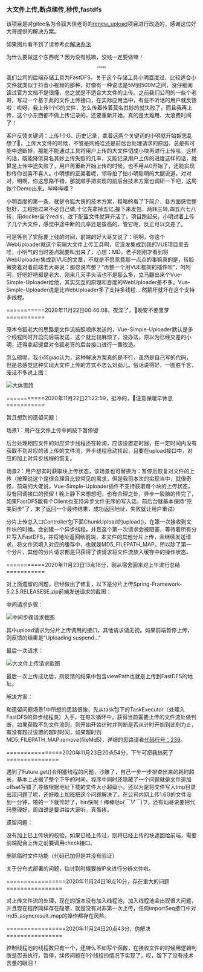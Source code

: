 ### 大文件上传,断点续传,秒传,fastdfs

该项目是对gitee名为令狐大侠老哥的[renew_upload](https://gitee.com/zwlan/renewFastdfs)项目进行改造的，感谢这位好大哥提供的解决方案。

如果图片看不到了请参考此[解决办法](https://github.com/SennerMing/WorkingProblem/blob/master/GitHub图片无法显示.md)

为什么要做这个东西呢？因为没有钱嘛，没钱一定要做嘛！

<div align=center><img src="https://github.com/SennerMing/renew-upload/blob/master/images/spirit.jpg" alt="精神领袖" style="text-align:center;zoom:33%;" /></div>

我们公司的后端存储工具为FastDFS，关于这个存储工具小明百度过，比较适合小文件就类似于抖音小视频的那种，好像有一种说法是5M到500M之间，没仔细阅读过官方文档不是很懂，总之就是不适合大文件的上传。之前我们公司的一些个老哥，写过一个基于此的文件上传接口，在实际应用当中，有些不听话的用户就反馈啦：哎呀，我上传1个G的文件，怎么传着传着莫名其妙的就失败了，而且我再上传，这个小东西都不做上传记录的，还要重新开始，真的是太难用、太浪费时间了！

客户反馈关键词：上传1个G、历史记录，拿着这两个关键词的小明就开始胡思乱想了🤔，上传大文件的时候，不管是网络哇还是前后台处理请求的原因，总是有可能中途断掉，那能不能通过工具将用户上传的大文件切成小块再进行上传哇，这样的话，既能降低莫名其妙上传失败的几率，又能记录用户上传的进度这样的话，就算是上传中途失败了，用户再重新开始上传的时候，也不用从0开始了，还能实现秒传你说喜不喜人。小明想的正美着呢，领导拍了拍小明聪明的大腿说道，对对对，明啊，你这思路不错，那就顺手把实现的前后台技术方案也调研一下吧，这周做个Demo出来。哔哔哔哩？

小明百度的第一条，就是令狐大侠的技术方案，粗略的看了下简介，各方面感觉整挺好，工程抢过来不必自己做,十亿先拿掉五亿,接下来发包，两转三转,四五六七八转，用docker装个redis，改下配置文件就算齐活了。项目跑起来，小明试着上传了几个大文件，感觉中途中断的几率还是蛮高的，管它呢，反正可以交差了。

可是等到了实际要上线的时间，前端的好大哥又说了：明啊，你这个WebUploader就这个前端大文件上传工具啊，它没发集成到我的VUE项目里去哇，小明气的当时差点就要叫出来了，心想：MD，老子刚刚才看到将WebUploader集成到VUE的文章，不就是不愿意费那一点点的事嘛真的是，转脸微笑着对着前端老大哥说：那您说咋整？“再整一个用VUE框架的插件呗”，呵呵呵，好吧好吧都是老大，刚来几天手头活也不是那么多，立马翻出来个Vue-Simple-Uploader给他，其实交互的原理和百度的WebUploader差不多，Vue-Simple-Uploader说是比WebUploader多了支持多线程....然鹅坏就坏在这个支持多线程。

===========2020年11月22日00:46:08，夜深了，🍊晚安不要噩梦===========

原本令狐老大的思路是文件流按照顺序发送的，Vue-Simple-Uploader默认是多个线程同时开启向后端发送，这个就比较麻烦了，没办法，原以为已经交差的小明，还得拿起键盘对令狐老哥的后台接口进行一番改造。

怎么硕呢，我小阿giao认为，这种解决方案真的是不行，虽然是自己写的代码，但是总感觉这种实现大文件上传的方式不怎么对劲儿。俗话说得好，一图胜千言，废话不多说上图：

![大体思路](https://github.com/SennerMing/renew-upload/blob/master/images/大体思路.png)

===========2020年11月22日21:22:59，挺冷的，🍊注意保暖早休息===========

暂且想到的遗留问题：

场景1：用户在文件上传中间按下暂停键

后台处理相应文件的对应异步线程还在轮询，应该设置定时器，在一定时间内没有获取不到对应的该上传的文件流，异步线程自动挂起，且要在upload接口中，对应的加上对异步线程的恢复。

场景2：用户想实时获取块上传状态，该场景也可替换为：暂停后恢复对文件的上传（按理说这个是很合理且比较常见的需求，但是我司本次的实现当中，就很奇怪，前端的大佬说，Vue-Simple-Uploader插件不支持获取每个块的上传状态，没有回调接口的预留！晚上静下来想想吧，也有合理之处，异步一股脑的传完了，如果FastDFS能有个Client也支持异步文件无序的写入话，前后台就基本保持“完美同步”了，末了返回一个最终结果，成功返回地址，失败就让用户重试）

分片上传总入口Controller包下面ChunkUpload的upload()，在第一次接收到文件块的时候，会创建一个异步线程，并且这个第一次请求会被阻塞，等待着所有分片写入FastDFS，并将地址返回给前端，本文件的其他分片上传，会继续发送请求，将文件流填入对应的缓存中，也就是MD5_FILEPATH_MAP。所以除了第一个分片，其他的分片请求都是只获得了该请求将文件流放入缓存中的操作状态。

===========2020年11月23日13点18分，刚从宿舍回来对上午进行总结===========

对上面遗留的问题，已经做出了修复，以下是分片上传Spring-Framework-5.2.5.RELEASESE.zip前端发送请求的截图：

中间请求步骤：

![中间步骤请求截图](https://github.com/SennerMing/renew-upload/blob/master/images/%E5%A4%A7%E6%96%87%E4%BB%B6%E4%B8%8A%E4%BC%A0%E8%AF%B7%E6%B1%82%E6%88%AA%E5%9B%BE.png)

其中upload请求为分片上传调用的接口，其他请求请无视。如果前端暂停上传，则反馈的结果是"Uploading suspend..."

最后一次请求：

![大文件上传请求截图](https://github.com/SennerMing/renew-upload/blob/master/images/%E5%A4%A7%E6%96%87%E4%BB%B6%E4%B8%8A%E4%BC%A0%E8%AF%B7%E6%B1%82%E6%88%AA%E5%9B%BE.png)

最后一次上传成功后，则反馈的结果中包含viewPath也就是上传到FastDFS的地址。

解决方案：

和遗留问题场景1中所想的思路很像，先从task包下的TaskExecutor（处理入FastDFS的异步线程类）入手，在每次循环中，获得当前需要上传的文件流处做判断，如果获取不到文件流则，则开始开始计时并判断是否从计时开始到此刻为止，有没有超过设置的超时时间，如果超时则MD5_FILEPATH_MAP.remove(fileMd5)，详细的思路请看[代码行号：239](https://github.com/SennerMing/renew-upload/blob/master/src/main/java/com/zw/renewupload/task/TaskExecutor.java)。

================2020年11月23日20点54分，下午可把我搞死了===============

遇到了Future.get()会阻塞线程的问题，沙雕了，自己一步一步排查出来的耗时超长，基本上占据了整个下午的时间，程序中同时还隐藏了一个问题就是文件追加offset写错了,导致根据地址下载的文件大小超级小，还以为是将文件写入tmp目录出现问题了呢，还好晚上加班把这个问题解决了。在公司内网上传1.6G的文件没到一分钟，啪的一下就传好了，hin快啊！棒棒哒o(*￣▽￣*)ブ，还有灿哥说要把代码整理好，周四说是要讲给大家听，真蛋疼。

遗留问题：

没有加上已上传块的校验，如果已经上传过，则将已经上传的块返回给前端，需要前端配合上传之前要调用check接口。

删除临时文件功能（代码已加但是并没有验证）

关于分布式部署的问题，估计到时候要按IP来进行分辨文件啦。

=================2020年11月24日18点10分，存在重大的问题================

对上传文件流的处理，现在的版本没有加入线程池，加入线程池会出现很大问题，并且现在程序同样存在隐患，就是没有对非第一次上传，任何importSeq接口中对md5_asyncresult_map的操作都存在风险。

=================2020年11月24日20点43分，伪解决================

控制线程池的线程数只有一个，还特么不如写个函数，在接收文件的时候用逻辑判断是否去执行，暂停，续传问题在1个线程的情况下实现了，哎，留下了没有技术含量的眼泪！